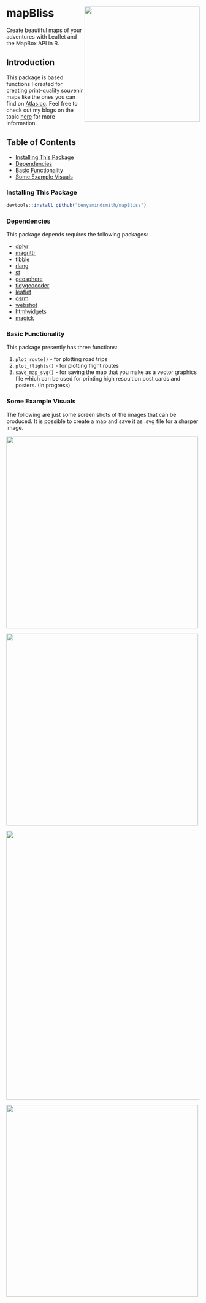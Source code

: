 # mapBliss <a href='https://github.com/benyamindsmith/mapBliss'><img src='https://github.com/benyamindsmith/mapBliss/blob/main/mapBliss.png' align="right" height="300" /></a>

Create beautiful maps of your adventures with Leaflet and the MapBox API in R. 

## Introduction

This package is based functions I created for creating print-quality souvenir maps like the ones you can find on [Atlas.co](atlas.co/products/map). Feel free to check out my blogs on the topic [here](https://bensstats.wordpress.com/?s=atlas) for more information.

## Table of Contents

* [Installing This Package](https://github.com/benyamindsmith/mapBliss/blob/main/README.md#installing-this-package)
* [Dependencies](https://github.com/benyamindsmith/mapBliss/blob/main/README.md#dependencies)
* [Basic Functionality](https://github.com/benyamindsmith/mapBliss/blob/main/README.md#basic-functionality)
* [Some Example Visuals](https://github.com/benyamindsmith/mapBliss/blob/main/README.md#some-example-visuals)

### Installing This Package

```r
devtools::install_github("benyamindsmith/mapBliss")
```

### Dependencies

This package depends requires the following packages: 

* [dplyr](https://dplyr.tidyverse.org)
* [magrittr](https://magrittr.tidyverse.org)
* [tibble](https://tibble.tidyverse.org)
* [rlang](https://rlang.r-lib.org)
* [st](https://r-spatial.github.io/sf/)
* [geosphere](http://uribo.github.io/rpkg_showcase/spatial/geosphere.html)
* [tidygeocoder](https://jessecambon.github.io/tidygeocoder/)
* [leaflet](https://rstudio.github.io/leaflet/)
* [osrm](https://github.com/riatelab/osrm)
* [webshot](https://wch.github.io/webshot/articles/intro.html)
* [htmlwidgets](https://github.com/ramnathv/htmlwidgets)
* [magick](https://github.com/ropensci/magick)

### Basic Functionality

This package presently has three functions: 

1. `plot_route()` - for plotting road trips
2. `plot_flights()` - for plotting flight routes
3. `save_map_svg()` - for saving the map that you make as a vector graphics file which can be used for printing high resoultion post cards and posters. 
(In progress)

### Some Example Visuals


The following are just some screen shots of the images that can be produced. It is possible to create a map and save it as .svg file for a sharper image.

<img src='https://user-images.githubusercontent.com/46410142/191990637-8d24eb7d-a96d-4f68-83a3-ba9f4240dfb4.png' height="500" /></a>

<img src='https://user-images.githubusercontent.com/46410142/191990873-c3df1335-4875-47af-8d4e-dd06fe973f67.png' height="500" /></a>

<img src='https://user-images.githubusercontent.com/46410142/191989781-88997e6e-4aed-488a-9909-12dc883deb1a.png' height="700" /></a>

<img src='https://user-images.githubusercontent.com/46410142/191992937-7d349b59-0185-41c9-9694-84f792aaa2b5.png' height="500" /></a>
